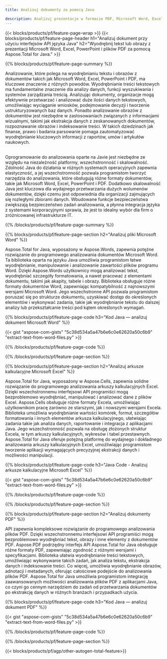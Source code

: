 ```yaml
---
title: Analizuj dokumenty za pomocą Java 

description: Analizuj prezentacje w formacie PDF, Microsoft Word, Excel i PowerPoint za pośrednictwem aplikacji Java. Z łatwością wyodrębnij tekst lub obrazy.
---
```


{{< blocks/products/pf/feature-page-wrap >}}
{{< blocks/products/pf/feature-page-header h1="Analizuj dokument przy użyciu interfejsów API języka Java" h2="Wyodrębnij tekst lub obrazy z prezentacji Microsoft Word, Excel, PowerPoint i plików PDF za pomocą Aspose.Total for Java." >}}

{{% blocks/products/pf/feature-page-summary %}}

Analizowanie, które polega na wyodrębnianiu tekstu i obrazów z dokumentów takich jak Microsoft Word, Excel, PowerPoint i PDF, ma kluczowe znaczenie z różnych powodów. Wyodrębnianie treści tekstowych ma fundamentalne znaczenie dla analizy danych, funkcji wyszukiwania i systemów zarządzania treścią. Analizując dokumenty, organizacje mogą efektywnie przetwarzać i analizować duże ilości danych tekstowych, umożliwiając wyciąganie wniosków, podejmowanie decyzji i tworzenie ustrukturyzowanych baz danych. Ponadto analizowanie obrazów z dokumentów jest niezbędne w zastosowaniach związanych z informacjami wizualnymi, takimi jak ekstrakcja danych z zeskanowanych dokumentów, rozpoznawanie obrazów i indeksowanie treści. W takich dziedzinach jak finanse, prawo i badania parsowanie pomaga zautomatyzować wyodrębnianie kluczowych informacji z raportów, umów i artykułów naukowych.  <br /><br />

Oprogramowanie do analizowania oparte na Javie jest niezbędne ze względu na niezależność platformy, wszechstronność i skalowalność. Zdolność Java do działania w różnych systemach operacyjnych zapewnia elastyczność, a jej wszechstronność pozwala programistom tworzyć narzędzia do analizowania, które obsługują różne formaty dokumentów, takie jak Microsoft Word, Excel, PowerPoint i PDF. Dodatkowo skalowalność Java jest kluczowa dla wydajnego przetwarzania dużych wolumenów dokumentów, dzięki czemu jest odpowiednia dla organizacji zajmujących się rozległymi zbiorami danych. Wbudowane funkcje bezpieczeństwa zwiększają bezpieczeństwo zadań analizowania, a płynna integracja języka z systemami korporacyjnymi sprawia, że jest to idealny wybór dla firm o zróżnicowanej infrastrukturze IT.

{{% /blocks/products/pf/feature-page-summary  %}}

{{% blocks/products/pf/feature-page-section  h2="Analizuj pliki Microsoft Word" %}}

Aspose.Total for Java, wyposażony w Aspose.Words, zapewnia potężne rozwiązanie do programowego analizowania dokumentów Microsoft Word. Ta biblioteka oparta na języku Java umożliwia programistom łatwe wyodrębnianie, manipulowanie i analizowanie zawartości plików programu Word. Dzięki Aspose.Words użytkownicy mogą analizować tekst, wyodrębniać szczegóły formatowania, a nawet pracować z elementami dokumentu, takimi jak akapity, tabele i obrazy. Biblioteka obsługuje różne formaty dokumentów Word, zapewniając kompatybilność z najnowszymi wersjami Microsoft Word. Jego wszechstronne API pozwala programistom poruszać się po strukturze dokumentu, uzyskiwać dostęp do określonych elementów i wykonywać zadania, takie jak wyodrębnianie tekstu do dalszej analizy lub przekształcanie treści pod kątem określonych wymagań.

{{% blocks/products/pf/feature-page-code h3="Kod Java — analizuj dokument Microsoft Word" %}}

{{< gist "aspose-com-gists" "5c38d534a5a47b6e6c0e62620a50c6b9" "extract-text-from-word-files.py" >}}

{{% /blocks/products/pf/feature-page-code  %}}

{{% /blocks/products/pf/feature-page-section %}}

{{% blocks/products/pf/feature-page-section  h2="Analizuj arkusze kalkulacyjne Microsoft Excel" %}}

Aspose.Total for Java, wyposażony w Aspose.Cells, zapewnia solidne rozwiązanie do programowego analizowania arkuszy kalkulacyjnych Excel. Dzięki wszechstronnemu interfejsowi API programiści mogą bezproblemowo wyodrębniać, manipulować i analizować dane z plików Excel. Aspose.Cells obsługuje różne formaty Excela, umożliwiając użytkownikom pracę zarówno ze starszymi, jak i nowszymi wersjami Excela. Biblioteka umożliwia wyodrębnianie wartości komórek, formuł, szczegółów formatowania i innych elementów arkusza kalkulacyjnego, ułatwiając zadania takie jak analiza danych, raportowanie i integracja z aplikacjami Java. Jego wszechstronność pozwala na obsługę złożonych struktur Excela, w tym arkuszy kalkulacyjnych, wykresów i tabel przestawnych. Aspose.Total for Java oferuje potężną platformę do wydajnego i dokładnego analizowania arkuszy kalkulacyjnych Excel, umożliwiając programistom tworzenie aplikacji wymagających precyzyjnej ekstrakcji danych i możliwości manipulacji.

{{% blocks/products/pf/feature-page-code h3="Java Code - Analizuj arkusze kalkulacyjne Microsoft Excel" %}}

{{< gist "aspose-com-gists" "5c38d534a5a47b6e6c0e62620a50c6b9" "extract-text-from-word-files.py" >}}

{{% /blocks/products/pf/feature-page-code  %}}

{{% /blocks/products/pf/feature-page-section %}}

{{% blocks/products/pf/feature-page-section  h2="Analizuj dokumenty PDF" %}}

API zapewnia kompleksowe rozwiązanie do programowego analizowania plików PDF. Dzięki wszechstronnemu interfejsowi API programiści mogą bezproblemowo wyodrębniać tekst, obrazy i inne elementy z dokumentów PDF. Aspose.PDF podrzędny interfejs API Aspose.Total for Java obsługuje różne formaty PDF, zapewniając zgodność z różnymi wersjami i specyfikacjami. Biblioteka ułatwia wyodrębnianie treści tekstowych, umożliwiając wykonywanie takich zadań, jak analiza tekstu, ekstrakcja danych i indeksowanie treści. Co więcej, umożliwia wyodrębnianie obrazów, adnotacji i metadanych, oferując całościowe podejście do analizowania plików PDF. Aspose.Total for Java umożliwia programistom integrację zaawansowanych możliwości analizowania plików PDF z aplikacjami Java, co czyni go cennym narzędziem do zadań od przetwarzania dokumentów po ekstrakcję danych w różnych branżach i przypadkach użycia.

{{% blocks/products/pf/feature-page-code h3="Kod Java — analizuj dokument PDF" %}}

{{< gist "aspose-com-gists" "5c38d534a5a47b6e6c0e62620a50c6b9" "extract-text-from-word-files.py" >}}

{{% /blocks/products/pf/feature-page-code  %}}

{{% /blocks/products/pf/feature-page-section %}}

{{< blocks/products/pf/agp/other-autogen-total-feature>}}